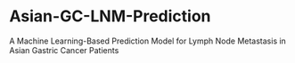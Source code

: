 # Asian-GC-LNM-Prediction
A Machine Learning-Based Prediction Model for Lymph Node Metastasis in Asian Gastric Cancer Patients 
